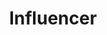 ---
enabled: true
title: "Influencer"
description: "Landing Page & E-Commerce Theme"
image_webp: images/templates/influencer.webp
image: images/templates/influencer.jpg
link: "https://influencer.tristangoetz.me"

---